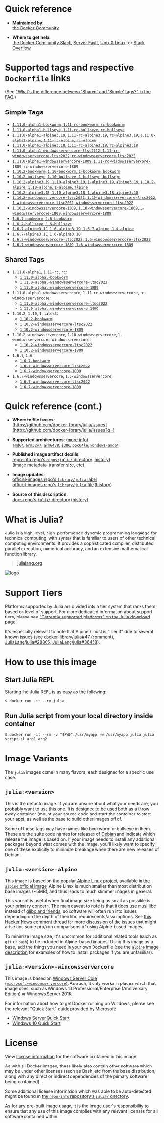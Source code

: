 <!--

********************************************************************************

WARNING:

    DO NOT EDIT "julia/README.md"

    IT IS AUTO-GENERATED

    (from the other files in "julia/" combined with a set of templates)

********************************************************************************

-->

# Quick reference

-	**Maintained by**:  
	[the Docker Community](https://github.com/docker-library/julia)

-	**Where to get help**:  
	[the Docker Community Slack](https://dockr.ly/comm-slack), [Server Fault](https://serverfault.com/help/on-topic), [Unix & Linux](https://unix.stackexchange.com/help/on-topic), or [Stack Overflow](https://stackoverflow.com/help/on-topic)

# Supported tags and respective `Dockerfile` links

(See ["What's the difference between 'Shared' and 'Simple' tags?" in the FAQ](https://github.com/docker-library/faq#whats-the-difference-between-shared-and-simple-tags).)

## Simple Tags

-	[`1.11.0-alpha1-bookworm`, `1.11-rc-bookworm`, `rc-bookworm`](https://github.com/docker-library/julia/blob/433c7947c2af4ccd9788e9cae7230429d63d8669/1.11-rc/bookworm/Dockerfile)
-	[`1.11.0-alpha1-bullseye`, `1.11-rc-bullseye`, `rc-bullseye`](https://github.com/docker-library/julia/blob/433c7947c2af4ccd9788e9cae7230429d63d8669/1.11-rc/bullseye/Dockerfile)
-	[`1.11.0-alpha1-alpine3.19`, `1.11-rc-alpine3.19`, `rc-alpine3.19`, `1.11.0-alpha1-alpine`, `1.11-rc-alpine`, `rc-alpine`](https://github.com/docker-library/julia/blob/433c7947c2af4ccd9788e9cae7230429d63d8669/1.11-rc/alpine3.19/Dockerfile)
-	[`1.11.0-alpha1-alpine3.18`, `1.11-rc-alpine3.18`, `rc-alpine3.18`](https://github.com/docker-library/julia/blob/433c7947c2af4ccd9788e9cae7230429d63d8669/1.11-rc/alpine3.18/Dockerfile)
-	[`1.11.0-alpha1-windowsservercore-ltsc2022`, `1.11-rc-windowsservercore-ltsc2022`, `rc-windowsservercore-ltsc2022`](https://github.com/docker-library/julia/blob/433c7947c2af4ccd9788e9cae7230429d63d8669/1.11-rc/windows/windowsservercore-ltsc2022/Dockerfile)
-	[`1.11.0-alpha1-windowsservercore-1809`, `1.11-rc-windowsservercore-1809`, `rc-windowsservercore-1809`](https://github.com/docker-library/julia/blob/433c7947c2af4ccd9788e9cae7230429d63d8669/1.11-rc/windows/windowsservercore-1809/Dockerfile)
-	[`1.10.2-bookworm`, `1.10-bookworm`, `1-bookworm`, `bookworm`](https://github.com/docker-library/julia/blob/8412fce8b8c25f568f809f9312e83a17e89f763a/1.10/bookworm/Dockerfile)
-	[`1.10.2-bullseye`, `1.10-bullseye`, `1-bullseye`, `bullseye`](https://github.com/docker-library/julia/blob/8412fce8b8c25f568f809f9312e83a17e89f763a/1.10/bullseye/Dockerfile)
-	[`1.10.2-alpine3.19`, `1.10-alpine3.19`, `1-alpine3.19`, `alpine3.19`, `1.10.2-alpine`, `1.10-alpine`, `1-alpine`, `alpine`](https://github.com/docker-library/julia/blob/8412fce8b8c25f568f809f9312e83a17e89f763a/1.10/alpine3.19/Dockerfile)
-	[`1.10.2-alpine3.18`, `1.10-alpine3.18`, `1-alpine3.18`, `alpine3.18`](https://github.com/docker-library/julia/blob/8412fce8b8c25f568f809f9312e83a17e89f763a/1.10/alpine3.18/Dockerfile)
-	[`1.10.2-windowsservercore-ltsc2022`, `1.10-windowsservercore-ltsc2022`, `1-windowsservercore-ltsc2022`, `windowsservercore-ltsc2022`](https://github.com/docker-library/julia/blob/8412fce8b8c25f568f809f9312e83a17e89f763a/1.10/windows/windowsservercore-ltsc2022/Dockerfile)
-	[`1.10.2-windowsservercore-1809`, `1.10-windowsservercore-1809`, `1-windowsservercore-1809`, `windowsservercore-1809`](https://github.com/docker-library/julia/blob/8412fce8b8c25f568f809f9312e83a17e89f763a/1.10/windows/windowsservercore-1809/Dockerfile)
-	[`1.6.7-bookworm`, `1.6-bookworm`](https://github.com/docker-library/julia/blob/ff6d8f64752b64aff292e12162340e3707487f17/1.6/bookworm/Dockerfile)
-	[`1.6.7-bullseye`, `1.6-bullseye`](https://github.com/docker-library/julia/blob/ff6d8f64752b64aff292e12162340e3707487f17/1.6/bullseye/Dockerfile)
-	[`1.6.7-alpine3.19`, `1.6-alpine3.19`, `1.6.7-alpine`, `1.6-alpine`](https://github.com/docker-library/julia/blob/8c02ddd7b55c85f022fcbc39f9791fbd95cdef2e/1.6/alpine3.19/Dockerfile)
-	[`1.6.7-alpine3.18`, `1.6-alpine3.18`](https://github.com/docker-library/julia/blob/ff6d8f64752b64aff292e12162340e3707487f17/1.6/alpine3.18/Dockerfile)
-	[`1.6.7-windowsservercore-ltsc2022`, `1.6-windowsservercore-ltsc2022`](https://github.com/docker-library/julia/blob/e0d0364c90b544d2d6de097e324ff7cc538613e8/1.6/windows/windowsservercore-ltsc2022/Dockerfile)
-	[`1.6.7-windowsservercore-1809`, `1.6-windowsservercore-1809`](https://github.com/docker-library/julia/blob/e0d0364c90b544d2d6de097e324ff7cc538613e8/1.6/windows/windowsservercore-1809/Dockerfile)

## Shared Tags

-	`1.11.0-alpha1`, `1.11-rc`, `rc`:
	-	[`1.11.0-alpha1-bookworm`](https://github.com/docker-library/julia/blob/433c7947c2af4ccd9788e9cae7230429d63d8669/1.11-rc/bookworm/Dockerfile)
	-	[`1.11.0-alpha1-windowsservercore-ltsc2022`](https://github.com/docker-library/julia/blob/433c7947c2af4ccd9788e9cae7230429d63d8669/1.11-rc/windows/windowsservercore-ltsc2022/Dockerfile)
	-	[`1.11.0-alpha1-windowsservercore-1809`](https://github.com/docker-library/julia/blob/433c7947c2af4ccd9788e9cae7230429d63d8669/1.11-rc/windows/windowsservercore-1809/Dockerfile)
-	`1.11.0-alpha1-windowsservercore`, `1.11-rc-windowsservercore`, `rc-windowsservercore`:
	-	[`1.11.0-alpha1-windowsservercore-ltsc2022`](https://github.com/docker-library/julia/blob/433c7947c2af4ccd9788e9cae7230429d63d8669/1.11-rc/windows/windowsservercore-ltsc2022/Dockerfile)
	-	[`1.11.0-alpha1-windowsservercore-1809`](https://github.com/docker-library/julia/blob/433c7947c2af4ccd9788e9cae7230429d63d8669/1.11-rc/windows/windowsservercore-1809/Dockerfile)
-	`1.10.2`, `1.10`, `1`, `latest`:
	-	[`1.10.2-bookworm`](https://github.com/docker-library/julia/blob/8412fce8b8c25f568f809f9312e83a17e89f763a/1.10/bookworm/Dockerfile)
	-	[`1.10.2-windowsservercore-ltsc2022`](https://github.com/docker-library/julia/blob/8412fce8b8c25f568f809f9312e83a17e89f763a/1.10/windows/windowsservercore-ltsc2022/Dockerfile)
	-	[`1.10.2-windowsservercore-1809`](https://github.com/docker-library/julia/blob/8412fce8b8c25f568f809f9312e83a17e89f763a/1.10/windows/windowsservercore-1809/Dockerfile)
-	`1.10.2-windowsservercore`, `1.10-windowsservercore`, `1-windowsservercore`, `windowsservercore`:
	-	[`1.10.2-windowsservercore-ltsc2022`](https://github.com/docker-library/julia/blob/8412fce8b8c25f568f809f9312e83a17e89f763a/1.10/windows/windowsservercore-ltsc2022/Dockerfile)
	-	[`1.10.2-windowsservercore-1809`](https://github.com/docker-library/julia/blob/8412fce8b8c25f568f809f9312e83a17e89f763a/1.10/windows/windowsservercore-1809/Dockerfile)
-	`1.6.7`, `1.6`:
	-	[`1.6.7-bookworm`](https://github.com/docker-library/julia/blob/ff6d8f64752b64aff292e12162340e3707487f17/1.6/bookworm/Dockerfile)
	-	[`1.6.7-windowsservercore-ltsc2022`](https://github.com/docker-library/julia/blob/e0d0364c90b544d2d6de097e324ff7cc538613e8/1.6/windows/windowsservercore-ltsc2022/Dockerfile)
	-	[`1.6.7-windowsservercore-1809`](https://github.com/docker-library/julia/blob/e0d0364c90b544d2d6de097e324ff7cc538613e8/1.6/windows/windowsservercore-1809/Dockerfile)
-	`1.6.7-windowsservercore`, `1.6-windowsservercore`:
	-	[`1.6.7-windowsservercore-ltsc2022`](https://github.com/docker-library/julia/blob/e0d0364c90b544d2d6de097e324ff7cc538613e8/1.6/windows/windowsservercore-ltsc2022/Dockerfile)
	-	[`1.6.7-windowsservercore-1809`](https://github.com/docker-library/julia/blob/e0d0364c90b544d2d6de097e324ff7cc538613e8/1.6/windows/windowsservercore-1809/Dockerfile)

# Quick reference (cont.)

-	**Where to file issues**:  
	[https://github.com/docker-library/julia/issues](https://github.com/docker-library/julia/issues?q=)

-	**Supported architectures**: ([more info](https://github.com/docker-library/official-images#architectures-other-than-amd64))  
	[`amd64`](https://hub.docker.com/r/amd64/julia/), [`arm32v7`](https://hub.docker.com/r/arm32v7/julia/), [`arm64v8`](https://hub.docker.com/r/arm64v8/julia/), [`i386`](https://hub.docker.com/r/i386/julia/), [`ppc64le`](https://hub.docker.com/r/ppc64le/julia/), [`windows-amd64`](https://hub.docker.com/r/winamd64/julia/)

-	**Published image artifact details**:  
	[repo-info repo's `repos/julia/` directory](https://github.com/docker-library/repo-info/blob/master/repos/julia) ([history](https://github.com/docker-library/repo-info/commits/master/repos/julia))  
	(image metadata, transfer size, etc)

-	**Image updates**:  
	[official-images repo's `library/julia` label](https://github.com/docker-library/official-images/issues?q=label%3Alibrary%2Fjulia)  
	[official-images repo's `library/julia` file](https://github.com/docker-library/official-images/blob/master/library/julia) ([history](https://github.com/docker-library/official-images/commits/master/library/julia))

-	**Source of this description**:  
	[docs repo's `julia/` directory](https://github.com/docker-library/docs/tree/master/julia) ([history](https://github.com/docker-library/docs/commits/master/julia))

# What is Julia?

Julia is a high-level, high-performance dynamic programming language for technical computing, with syntax that is familiar to users of other technical computing environments. It provides a sophisticated compiler, distributed parallel execution, numerical accuracy, and an extensive mathematical function library.

> [julialang.org](http://julialang.org/)

![logo](https://raw.githubusercontent.com/docker-library/docs/520519ad7db3ea9fd5d3590e836c839a0ffd6f19/julia/logo.png)

# Support Tiers

Platforms supported by Julia are divided into a tier system that ranks them based on level of support. For more dedicated information about support tiers, please see ["Currently supported platforms" on the Julia download page](https://julialang.org/downloads/#currently_supported_platforms).

It's especially relevant to note that Alpine / musl is "Tier 3" due to several known issues (see [docker-library/julia#47 (comment)](https://github.com/docker-library/julia/pull/47#issuecomment-652661869), [JuliaLang/julia#28805](https://github.com/JuliaLang/julia/issues/28805), [JuliaLang/julia#36458](https://github.com/JuliaLang/julia/issues/36458)).

# How to use this image

## Start Julia REPL

Starting the Julia REPL is as easy as the following:

```console
$ docker run -it --rm julia
```

## Run Julia script from your local directory inside container

```console
$ docker run -it --rm -v "$PWD":/usr/myapp -w /usr/myapp julia julia script.jl arg1 arg2
```

# Image Variants

The `julia` images come in many flavors, each designed for a specific use case.

## `julia:<version>`

This is the defacto image. If you are unsure about what your needs are, you probably want to use this one. It is designed to be used both as a throw away container (mount your source code and start the container to start your app), as well as the base to build other images off of.

Some of these tags may have names like bookworm or bullseye in them. These are the suite code names for releases of [Debian](https://wiki.debian.org/DebianReleases) and indicate which release the image is based on. If your image needs to install any additional packages beyond what comes with the image, you'll likely want to specify one of these explicitly to minimize breakage when there are new releases of Debian.

## `julia:<version>-alpine`

This image is based on the popular [Alpine Linux project](https://alpinelinux.org), available in [the `alpine` official image](https://hub.docker.com/_/alpine). Alpine Linux is much smaller than most distribution base images (~5MB), and thus leads to much slimmer images in general.

This variant is useful when final image size being as small as possible is your primary concern. The main caveat to note is that it does use [musl libc](https://musl.libc.org) instead of [glibc and friends](https://www.etalabs.net/compare_libcs.html), so software will often run into issues depending on the depth of their libc requirements/assumptions. See [this Hacker News comment thread](https://news.ycombinator.com/item?id=10782897) for more discussion of the issues that might arise and some pro/con comparisons of using Alpine-based images.

To minimize image size, it's uncommon for additional related tools (such as `git` or `bash`) to be included in Alpine-based images. Using this image as a base, add the things you need in your own Dockerfile (see the [`alpine` image description](https://hub.docker.com/_/alpine/) for examples of how to install packages if you are unfamiliar).

## `julia:<version>-windowsservercore`

This image is based on [Windows Server Core (`microsoft/windowsservercore`)](https://hub.docker.com/r/microsoft/windowsservercore/). As such, it only works in places which that image does, such as Windows 10 Professional/Enterprise (Anniversary Edition) or Windows Server 2016.

For information about how to get Docker running on Windows, please see the relevant "Quick Start" guide provided by Microsoft:

-	[Windows Server Quick Start](https://msdn.microsoft.com/en-us/virtualization/windowscontainers/quick_start/quick_start_windows_server)
-	[Windows 10 Quick Start](https://msdn.microsoft.com/en-us/virtualization/windowscontainers/quick_start/quick_start_windows_10)

# License

View [license information](http://julialang.org/) for the software contained in this image.

As with all Docker images, these likely also contain other software which may be under other licenses (such as Bash, etc from the base distribution, along with any direct or indirect dependencies of the primary software being contained).

Some additional license information which was able to be auto-detected might be found in [the `repo-info` repository's `julia/` directory](https://github.com/docker-library/repo-info/tree/master/repos/julia).

As for any pre-built image usage, it is the image user's responsibility to ensure that any use of this image complies with any relevant licenses for all software contained within.
